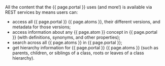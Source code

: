 All the content that the {{ page.portal }} uses (and more!) is available via REST services by means users can:
- access all {{ page.portal }} {{ page.atoms }}, their different versions, and metadata for those versions;
- access information about any {{ page.atom }} concept in {{ page.portal }} (with definitions, synonyms, and other properties);
- search across all {{ page.atoms }} in {{ page.portal }};
- get hierarchy information for {{ page.portal }} {{ page.atoms }} (such as parents, children, or siblings of a class, roots or leaves of a class hierarchy).
